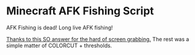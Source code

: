 # Minecraft AFK Fishing Script

AFK Fishing is dead! Long live AFK fishing!

[Thanks to this SO answer for the hard of screen grabbing.](https://stackoverflow.com/questions/35097837/capture-video-data-from-screen-in-python)  The rest was a simple matter of COLORCUT + thresholds.